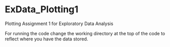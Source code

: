# ExData_Plotting1
Plotting Assignment 1 for Exploratory Data Analysis

For running the code change the working directory at the top of the code to reflect where you have the data stored.
